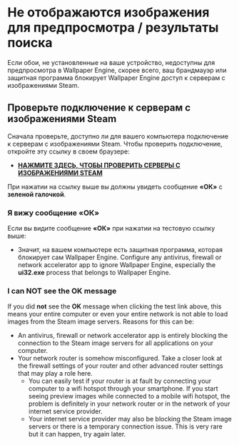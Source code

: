 # Не отображаются изображения для предпросмотра / результаты поиска

Если обои, не установленные на ваше устройство, недоступны для предпросмотра в Wallpaper Engine, скорее всего, ваш брандмауэр или защитная программа блокирует Wallpaper Engine доступ к серверам с изображениями Steam.

## Проверьте подключение к серверам с изображениями Steam

Сначала проверьте, доступно ли для вашего компьютера подключение к серверам с изображениями Steam. Чтобы проверить подключение, откройте эту ссылку в своем браузере:

* [**НАЖМИТЕ ЗДЕСЬ, ЧТОБЫ ПРОВЕРИТЬ СЕРВЕРЫ С ИЗОБРАЖЕНИЯМИ STEAM**](https://steamuserimages-a.akamaihd.net/ugc/1796366854776537259/C541D485E7156010D92284B082D13A2377FD1F8F/?imw=5000&imh=5000&ima=fit&impolicy=Letterbox&imcolor=%23000000&letterbox=false)

При нажатии на ссылку выше вы должны увидеть сообщение **«ОК»** с **зеленой галочкой**.

### Я вижу сообщение «ОК»

Если вы видите сообщение **«ОК»** при нажатии на тестовую ссылку выше:

* Значит, на вашем компьютере есть защитная программа, которая блокирует сам Wallpaper Engine. Configure any antivirus, firewall or network accelerator app to ignore Wallpaper Engine, especially the **ui32.exe** process that belongs to Wallpaper Engine.

### I can NOT see the OK message

If you did **not** see the **OK** message when clicking the test link above, this means your entire computer or even your entire network is not able to load images from the Steam image servers. Reasons for this can be:

* An antivirus, firewall or network accelerator app is entirely blocking the connection to the Steam image servers for all applications on your computer.
* Your network router is somehow misconfigured. Take a closer look at the firewall settings of your router and other advanced router settings that may play a role here.
    * You can easily test if your router is at fault by connecting your computer to a wifi hotspot through your smartphone. If you start seeing preview images while connected to a mobile wifi hotspot, the problem is definitely in your network router or in the network of your internet service provider.
    * Your internet service provider may also be blocking the Steam image servers or there is a temporary connection issue. This is very rare but it can happen, try again later.